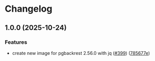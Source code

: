 # Changelog

## 1.0.0 (2025-10-24)


### Features

* create new image for pgbackrest 2.56.0 with jq ([#399](https://github.com/padoa/container-images/issues/399)) ([785677e](https://github.com/padoa/container-images/commit/785677e52c6c72fc33fc54c6e1916c1698c28070))
